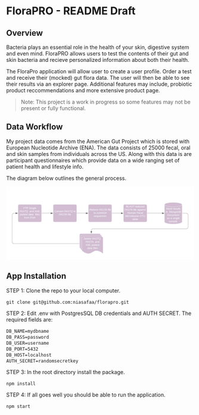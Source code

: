 # FloraPRO - README Draft

## Overview

Bacteria plays an essential role in the health of your skin, digestive system and even mind. FloraPRO allows users to test the contents of their gut and skin bacteria and recieve personalized information about both their health.

The FloraPro application will allow user to create a user profile. Order a test and receive their (mocked) gut flora data. The user will then be able to see their results via an explorer page. Additional features may include, probiotic product reccommendations and more extensive product page.

> Note: This project is a work in progress so some features may not be present or fully functional.

## Data Workflow

My project data comes from the American Gut Project which is stored with European Nucleotide Archive (ENA). The data consists of 25000 fecal, oral and skin samples from individuals across the US. Along with this data is are participant questionnaires which provide data on a wide ranging set of patient health and lifestyle info.

The diagram below outlines the general process.

![Workflow Diagram](/img/FloraProDataWorkflow.png)

## App Installation

STEP 1: Clone the repo to your local computer.

```
git clone git@github.com:niasafaa/florapro.git
```

STEP 2: Edit .env with PostgresSQL DB credentials and AUTH SECRET. The required fields are:

```
DB_NAME=mydbname
DB_PASS=password
DB_USER=username
DB_PORT=5432
DB_HOST=localhost
AUTH_SECRET=randomsecretkey
```

STEP 3: In the root directory install the package.

```
npm install
```

STEP 4: If all goes well you should be able to run the application.

```
npm start
```
